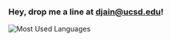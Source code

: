 ### 
### Hey, drop me a line at djain@ucsd.edu!

<!-- ## I'm a Student Attending UC San Diego!
- 🔭 Check out my [website]!
- 🌱 I’m currently learning everything 🤣
- 👯 I love to assist people in technology wherever possible!
- 🥅 2022 Goals: Land an internship!
- ⚡ Fun fact: I love playing tennis, ping pong, going skiing, and roller blading!
 -->
<!-- ### Connect With Me:

[<img align="left" alt="website" width="22px" src="https://raw.githubusercontent.com/iconic/open-iconic/master/svg/globe.svg" />][website]
[<img align="left" alt="kwikmatt | YouTube" width="22px" src="https://cdn.jsdelivr.net/npm/simple-icons@v3/icons/youtube.svg" />][youtube]
[<img align="left" alt="kwikmatt | Twitter" width="22px" src="https://cdn.jsdelivr.net/npm/simple-icons@v3/icons/twitter.svg" />][twitter]
[<img align="left" alt="kwikmatt | Instagram" width="22px" src="https://cdn.jsdelivr.net/npm/simple-icons@v3/icons/instagram.svg" />][instagram]
[<img align="left" alt="kwikmatt | Facebook" width="22px" src="https://cdn.jsdelivr.net/npm/simple-icons@v3/icons/facebook.svg" />][facebook]
[<img align="left" alt="kwikmatt | Stack Overflow" width="22px" src="https://cdn.jsdelivr.net/npm/simple-icons@v3/icons/stackoverflow.svg" />][stack]
[<img align="left" alt="kwikmatt | Linkedin" width="22px" src="https://cdn.jsdelivr.net/npm/simple-icons@v3/icons/linkedin.svg" />][linkedin]

<br>

### Languages and Programs I'm Familiar With:

<img align="left" alt="Java" width="26px" src="https://cdn.jsdelivr.net/npm/simple-icons@v3/icons/java.svg" />
<img align="left" alt="Eclipse" width="26px" src="https://cdn.jsdelivr.net/npm/simple-icons@v3/icons/eclipseide.svg" />
<img align="left" alt="C" width="26px" src="https://cdn.jsdelivr.net/npm/simple-icons@v3/icons/c.svg" />
<img align="left" alt="C#" width="26px" src="https://cdn.jsdelivr.net/npm/simple-icons@v3/icons/csharp.svg" />
<img align="left" alt="C++" width="26px" src="https://cdn.jsdelivr.net/npm/simple-icons@v3/icons/cplusplus.svg" />
<img align="left" alt="R" width="26px" src="https://cdn.jsdelivr.net/npm/simple-icons@v3/icons/r.svg" />
<!-- <img align="left" alt="JQuery" width="26px" src="https://cdn.jsdelivr.net/npm/simple-icons@v3/icons/jquery.svg" /> -->
<!-- <img align="left" alt="PHP" width="26px" src="https://cdn.jsdelivr.net/npm/simple-icons@v3/icons/php.svg" /> -->
<!-- <img align="left" alt="Python" width="26px" src="https://cdn.jsdelivr.net/npm/simple-icons@v3/icons/python.svg" />
<img align="left" alt="HTML5" width="26px" src="https://cdn.jsdelivr.net/npm/simple-icons@v3/icons/html5.svg" />
<img align="left" alt="CSS3" width="26px" src="https://cdn.jsdelivr.net/npm/simple-icons@v3/icons/css3.svg" />
<!-- <img align="left" alt="JavaScript" width="26px" src="https://cdn.jsdelivr.net/npm/simple-icons@v3/icons/javascript.svg" /> -->
<!-- <img align="left" alt="Git" width="26px" src="https://cdn.jsdelivr.net/npm/simple-icons@v3/icons/git.svg" />
<img align="left" alt="GitHub" width="26px" src="https://cdn.jsdelivr.net/npm/simple-icons@v3/icons/github.svg" />
<img align="left" alt="Visual Studio" width="26px" src="https://cdn.jsdelivr.net/npm/simple-icons@v3/icons/visualstudio.svg" /> -->
<!--  -->
<!-- <br>
<br> -->



<img align="center" alt="Most Used Languages" src="https://github-readme-stats.vercel.app/api/top-langs/?username=devanshi-jain&layout=compact&theme=dark" />

[linkedin]: https://www.linkedin.com/in/djain18/

<!--
**devanshi-jain/devanshi-jain** is a ✨ _special_ ✨ repository because its `README.md` (this file) appears on your GitHub profile.

Here are some ideas to get you started:

- 🔭 I’m currently working on ...
- 🌱 I’m currently learning ...
- 👯 I’m looking to collaborate on ...
- 🤔 I’m looking for help with ...
- 💬 Ask me about ...
- 📫 How to reach me: ...
- 😄 Pronouns: ...
- ⚡ Fun fact: ...
-->
